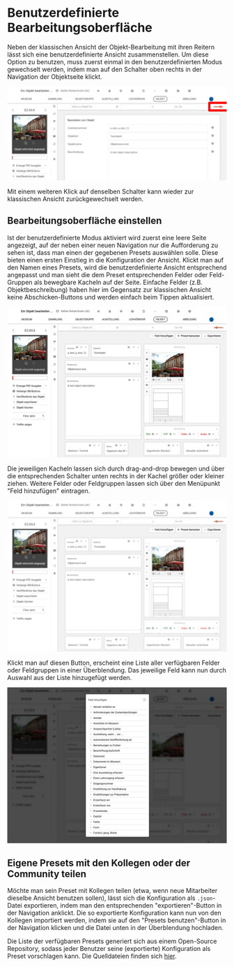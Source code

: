 # Benutzerdefinierte Bearbeitungsoberfläche

Neben der klassischen Ansicht der Objekt-Bearbeitung mit ihren Reitern lässt sich eine benutzerdefinierte Ansicht zusammenstellen. Um diese Option zu benutzen, muss zuerst einmal in den benutzerdefinierten Modus gewechselt werden, indem man auf den Schalter oben rechts in der Navigation der Objektseite klickt.

![](../../assets/musdb/objects-edit/custom-object-page/Zu-benutzerdefinierter-Ansicht-wechseln.webp)

Mit einem weiteren Klick auf denselben Schalter kann wieder zur klassischen Ansicht zurückgewechselt werden.

## Bearbeitungsoberfläche einstellen

Ist der benutzerdefinierte Modus aktiviert wird zuerst eine leere Seite angezeigt, auf der neben einer neuen Navigation nur die Aufforderung zu sehen ist, dass man einen der gegebenen Presets auswählen solle. Diese bieten einen ersten Einstieg in die Konfiguration der Ansicht. Klickt man auf den Namen eines Presets, wird die benutzerdefinierte Ansicht entsprechend angepasst und man sieht die dem Preset entsprechenden Felder oder Feld-Gruppen als bewegbare Kacheln auf der Seite. Einfache Felder (z.B. Objektbeschreibung) haben hier im Gegensatz zur klassischen Ansicht keine Abschicken-Buttons und werden einfach beim Tippen aktualisiert.

![](../../assets/musdb/objects-edit/custom-object-page/Benutzerdefinierte-Ansicht.webp)

Die jeweiligen Kacheln lassen sich durch drag-and-drop bewegen und über die entsprechenden Schalter unten rechts in der Kachel größer oder kleiner ziehen. Weitere Felder oder Feldgruppen lassen sich über den Menüpunkt "Feld hinzufügen" eintragen.

![](../../assets/musdb/objects-edit/custom-object-page/Benutzerdefinierte-Ansicht-Navigation-Export-Presets.webp)

Klickt man auf diesen Button, erscheint eine Liste aller verfügbaren Felder oder Feldgruppen in einer Überblendung. Das jeweilige Feld kann nun durch Auswahl aus der Liste hinzugefügt werden.

![](../../assets/musdb/objects-edit/custom-object-page/Feld-hinzufuegen.webp)

## Eigene Presets mit den Kollegen oder der Community teilen

Möchte man sein Preset mit Kollegen teilen (etwa, wenn neue Mitarbeiter dieselbe Ansicht benutzen sollen), lässt sich die Konfiguration als `.json`-Datei exportieren, indem man den entsprechenden "exportieren"-Button in der Navigation anklickt. Die so exportierte Konfiguration kann nun von den Kollegen importiert werden, indem sie auf den "Presets benutzen"-Button in der Navigation klicken und die Datei unten in der Überblendung hochladen.

Die Liste der verfügbaren Presets generiert sich aus einem Open-Source Repository, sodass jeder Benutzer seine (exportierte) Konfiguration als Preset vorschlagen kann. Die Quelldateien finden sich [hier](https://gitea.armuli.eu/museum-digital/MusdbCustomObjectPagePresets).
